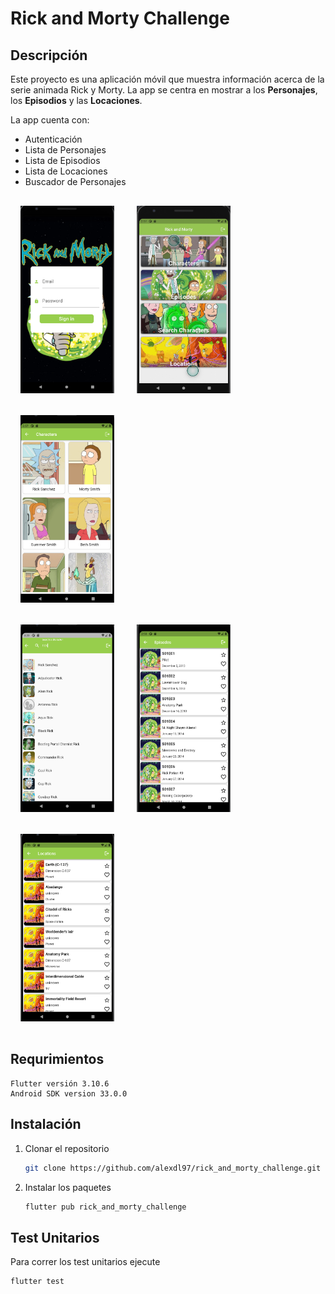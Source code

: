 # Rick and Morty Challenge

## Descripción
Este proyecto es una aplicación móvil que muestra información acerca de la serie animada Rick y Morty. La app se centra en mostrar a los **Personajes**, los **Episodios** y las **Locaciones**.

La app cuenta con:
- Autenticación
- Lista de Personajes
- Lista de Episodios
- Lista de Locaciones
- Buscador de Personajes
<div>
    <img src="screenshots/login.png" width="150" height="300" style="padding: 16px">
    <img src="screenshots/home.png" width="150" height="300" style="padding: 16px">
    <img src="screenshots/characters_list.png" width="150" height="300" style="padding: 16px">
</div>
<div>
    <img src="screenshots/search_characters.png" width="150" height="300" style="padding: 16px">
    <img src="screenshots/episodes.png" width="150" height="300" style="padding: 16px">
    <img src="screenshots/locations.png" width="150" height="300" style="padding: 16px">
</div>

## Requrimientos
    Flutter versión 3.10.6
    Android SDK version 33.0.0


## Instalación
1. Clonar el repositorio
   ```sh
   git clone https://github.com/alexdl97/rick_and_morty_challenge.git
   ```
2. Instalar los paquetes
   ```sh
   flutter pub rick_and_morty_challenge
   ```

## Test Unitarios
Para correr los test unitarios ejecute
```sh
flutter test
```